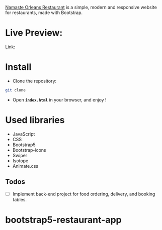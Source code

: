 [Namaste Orleans Restaurant]() is a simple, modern and responsive website for restaurants, made with Bootstrap.

# Live Preview:

Link: 

# Install

- Clone the repository:

```bash
git clone 
```

- Open **`index.html`** in your browser, and enjoy !

# Used libraries

- JavaScript
- CSS
- Bootstrap5
- Bootstrap-icons
- Swiper
- Isotope
- Animate.css

## Todos

- [ ] Implement back-end project for food ordering, delivery, and booking tables.
# bootstrap5-restaurant-app
